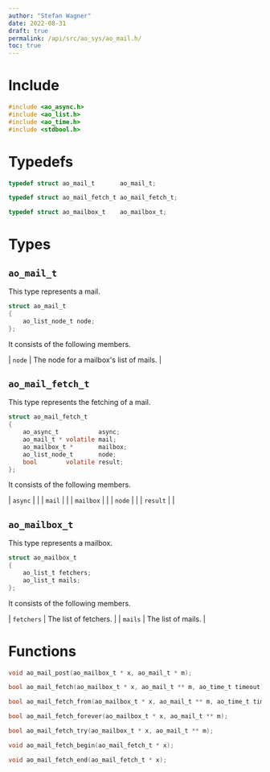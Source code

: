 ```yaml
---
author: "Stefan Wagner"
date: 2022-08-31
draft: true
permalink: /api/src/ao_sys/ao_mail.h/
toc: true
---
```


# Include

```c
#include <ao_async.h>
#include <ao_list.h>
#include <ao_time.h>
#include <stdbool.h>
```

# Typedefs

```c
typedef struct ao_mail_t       ao_mail_t;
```

```c
typedef struct ao_mail_fetch_t ao_mail_fetch_t;
```

```c
typedef struct ao_mailbox_t    ao_mailbox_t;
```

# Types

## `ao_mail_t`

This type represents a mail.

```c
struct ao_mail_t
{
    ao_list_node_t node;
};
```

It consists of the following members.

| `node` | The node for a mailbox's list of mails. |

## `ao_mail_fetch_t`

This type represents the fetching of a mail.

```c
struct ao_mail_fetch_t
{
    ao_async_t           async;
    ao_mail_t * volatile mail;
    ao_mailbox_t *       mailbox;
    ao_list_node_t       node;
    bool        volatile result;
};
```

It consists of the following members.

| `async` | |
| `mail` | |
| `mailbox` | |
| `node` | |
| `result` | |

## `ao_mailbox_t`

This type represents a mailbox.

```c
struct ao_mailbox_t
{
    ao_list_t fetchers;
    ao_list_t mails;
};
```

It consists of the following members.

| `fetchers` | The list of fetchers. |
| `mails` | The list of mails. |

# Functions

```c
void ao_mail_post(ao_mailbox_t * x, ao_mail_t * m);
```

```c
bool ao_mail_fetch(ao_mailbox_t * x, ao_mail_t ** m, ao_time_t timeout);
```

```c
bool ao_mail_fetch_from(ao_mailbox_t * x, ao_mail_t ** m, ao_time_t timeout, ao_time_t beginning);
```

```c
bool ao_mail_fetch_forever(ao_mailbox_t * x, ao_mail_t ** m);
```

```c
bool ao_mail_fetch_try(ao_mailbox_t * x, ao_mail_t ** m);
```

```c
void ao_mail_fetch_begin(ao_mail_fetch_t * x);
```

```c
void ao_mail_fetch_end(ao_mail_fetch_t * x);
```
